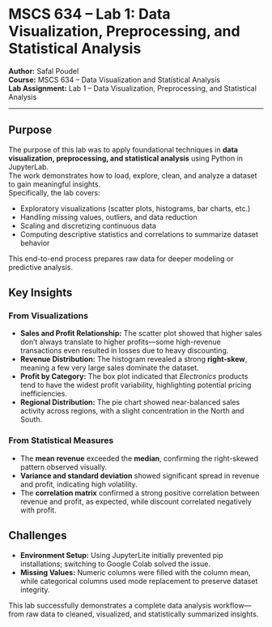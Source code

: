 # MSCS 634 – Lab 1: Data Visualization, Preprocessing, and Statistical Analysis

**Author:** Safal Poudel  
**Course:** MSCS 634 – Data Visualization and Statistical Analysis  
**Lab Assignment:** Lab 1 – Data Visualization, Preprocessing, and Statistical Analysis  

---

## Purpose

The purpose of this lab was to apply foundational techniques in **data visualization, preprocessing, and statistical analysis** using Python in JupyterLab.  
The work demonstrates how to load, explore, clean, and analyze a dataset to gain meaningful insights.  
Specifically, the lab covers:

- Exploratory visualizations (scatter plots, histograms, bar charts, etc.)
- Handling missing values, outliers, and data reduction
- Scaling and discretizing continuous data
- Computing descriptive statistics and correlations to summarize dataset behavior

This end-to-end process prepares raw data for deeper modeling or predictive analysis.


## Key Insights

### From Visualizations
- **Sales and Profit Relationship:** The scatter plot showed that higher sales don’t always translate to higher profits—some high-revenue transactions even resulted in losses due to heavy discounting.  
- **Revenue Distribution:** The histogram revealed a strong **right-skew**, meaning a few very large sales dominate the dataset.  
- **Profit by Category:** The box plot indicated that *Electronics* products tend to have the widest profit variability, highlighting potential pricing inefficiencies.  
- **Regional Distribution:** The pie chart showed near-balanced sales activity across regions, with a slight concentration in the North and South.

### From Statistical Measures
- The **mean revenue** exceeded the **median**, confirming the right-skewed pattern observed visually.  
- **Variance and standard deviation** showed significant spread in revenue and profit, indicating high volatility.  
- The **correlation matrix** confirmed a strong positive correlation between revenue and profit, as expected, while discount correlated negatively with profit.


## Challenges

- **Environment Setup:** Using JupyterLite initially prevented pip installations; switching to Google Colab solved the issue.    
- **Missing Values:** Numeric columns were filled with the column mean, while categorical columns used mode replacement to preserve dataset integrity.   

This lab successfully demonstrates a complete data analysis workflow—from raw data to cleaned, visualized, and statistically summarized insights.  

